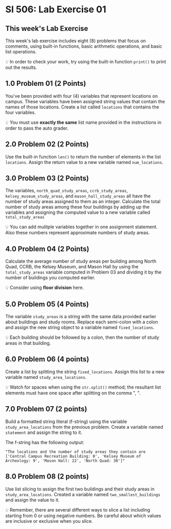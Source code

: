 
# SI 506: Lab Exercise 01

## This week's Lab Exercise

This week's lab exercise includes eight (8) problems that focus on comments, using built-in functions, basic arithmetic operations, and basic list operations.

:bulb: In order to check your work, try using the built-in function `print()` to print out the results.


## 1.0 Problem 01 (2 Points)

You've been provided with four (4) variables that represent locations on campus. These variables have been assigned string values that contain the names of those locations. Create a list called `locations` that contains the four variables.

:bulb: You must use **exactly the same** list name provided in the instructions in order to pass the auto grader.

## 2.0 Problem 02 (2 Points)

Use the built-in function `len()` to return the number of elements in the list `locations`. Assign the return value to a new variable named `num_locations`.


## 3.0 Problem 03 (2 Points)

The variables, `north_quad_study_areas`, `ccrb_study_areas`, `kelsey_museum_study_areas`, and `mason_hall_study_areas` all have the number of study areas assigned to them as an integer. Calculate the total number of study areas among these four buildings by adding up the variables and assigning the computed value to a new variable called `total_study_areas`

:bulb: You can add mulitple variables together in one assignment statement. Also these numbers represent approximate numbers of study areas.

## 4.0 Problem 04 (2 Points)

Calculate the average number of study areas per building among North Quad, CCRB, the Kelsey Museum, and Mason Hall by using the `total_study_areas` variable computed in Problem 03 and dividing it by the number of buildings you computed earlier.

:bulb: Consider using **floor division** here.

## 5.0 Problem 05 (4 Points)

The variable `study_areas` is a string with the same data provided earlier about buildings and study rooms. Replace each semi-colon with a colon and assign the new string object to a variable named `fixed_locations`.

:bulb: Each building should be followed by a colon, then the number of study areas in that building.

## 6.0 Problem 06 (4 points)

Create a list by splitting the string `fixed_locations`. Assign this list to a new variable named `study_area_locations`.

:bulb: Watch for spaces when using the `str.split()` method; the resultant list elements must have one space after splitting on the comma ", ".

## 7.0 Problem 07 (2 points)

Build a formatted string literal (f-string) using the variable `study_area_locations` from the previous problem. Create a variable named `statement` and assign the string to it.

The f-string has the following output:

``` "The locations and the number of study areas they contain are ['Central Campus Recreation Building: 0', 'Kelsey Museum of Archeology: 9', 'Mason Hall: 22', 'North Quad: 30']" ```

## 8.0 Problem 08 (2 points)

Use list slicing to assign the first two buildings and their study areas in `study_area_locations`. Created a variable named `two_smallest_buildings` and assign the value to it.

:bulb: Remember, there are several different ways to slice a list including starting from 0 or using negative numbers. Be careful about which values are inclusive or exclusive when you slice.
